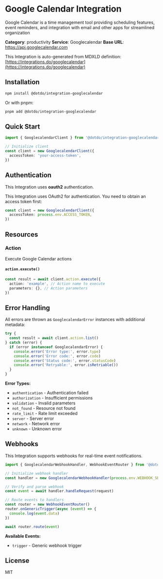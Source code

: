# Google Calendar Integration

Google Calendar is a time management tool providing scheduling features, event reminders, and integration with email and other apps for streamlined organization

**Category**: productivity
**Service**: Googlecalendar
**Base URL**: https://api.googlecalendar.com

This Integration is auto-generated from MDXLD definition: [https://integrations.do/googlecalendar](https://integrations.do/googlecalendar)

## Installation

```bash
npm install @dotdo/integration-googlecalendar
```

Or with pnpm:

```bash
pnpm add @dotdo/integration-googlecalendar
```

## Quick Start

```typescript
import { GooglecalendarClient } from '@dotdo/integration-googlecalendar'

// Initialize client
const client = new GooglecalendarClient({
  accessToken: 'your-access-token',
})
```

## Authentication

This Integration uses **oauth2** authentication.

This Integration uses OAuth2 for authentication. You need to obtain an access token first:

```typescript
const client = new GooglecalendarClient({
  accessToken: process.env.ACCESS_TOKEN,
})
```

## Resources

### Action

Execute Google Calendar actions

#### `action.execute()`

```typescript
const result = await client.action.execute({
  action: 'example', // Action name to execute
  parameters: {}, // Action parameters
})
```

## Error Handling

All errors are thrown as `GooglecalendarError` instances with additional metadata:

```typescript
try {
  const result = await client.action.list()
} catch (error) {
  if (error instanceof GooglecalendarError) {
    console.error('Error type:', error.type)
    console.error('Error code:', error.code)
    console.error('Status code:', error.statusCode)
    console.error('Retryable:', error.isRetriable())
  }
}
```

**Error Types:**

- `authentication` - Authentication failed
- `authorization` - Insufficient permissions
- `validation` - Invalid parameters
- `not_found` - Resource not found
- `rate_limit` - Rate limit exceeded
- `server` - Server error
- `network` - Network error
- `unknown` - Unknown error

## Webhooks

This Integration supports webhooks for real-time event notifications.

```typescript
import { GooglecalendarWebhookHandler, WebhookEventRouter } from '@dotdo/integration-googlecalendar'

// Initialize webhook handler
const handler = new GooglecalendarWebhookHandler(process.env.WEBHOOK_SECRET)

// Verify and parse webhook
const event = await handler.handleRequest(request)

// Route events to handlers
const router = new WebhookEventRouter()
router.onGenericTrigger(async (event) => {
  console.log(event.data)
})

await router.route(event)
```

**Available Events:**

- `trigger` - Generic webhook trigger

## License

MIT
